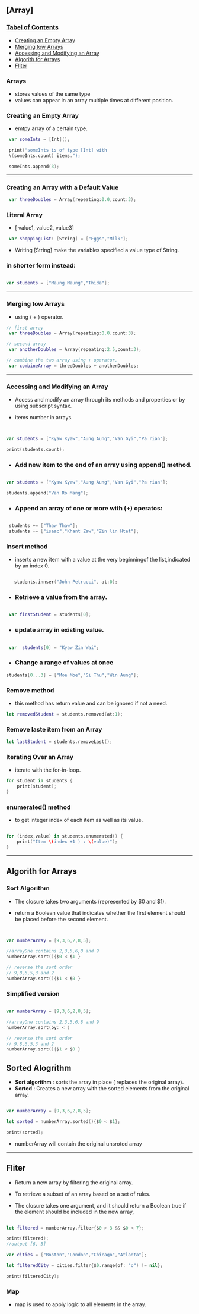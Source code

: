## **[Array]**

### [Tabel of Contents](#tables-of-contents)

- [Creating an Empty Array](#creating-an-empty-array)
- [Merging tow Arrays](#merging-tow-arrays)
- [Accessing and Modifying an Array](#accessing-and-modifying-an-array)
- [Algorith for Arrays](#algorith-for-arrays)
- [Fliter](#filter)

### Arrays

- stores values of the same type
- values can appear in an array multiple times at different position.

### Creating an Empty Array

- emtpy array of a certain type.

```swift
 var someInts = [Int]();

 print("someInts is of type [Int] with
 \(someInts.count) items.");

 someInts.append(3);
```

---

### Creating an Array with a Default Value

```swift
 var threeDoubles = Array(repeating:0.0,count:3);
```

### Literal Array

- [ value1, value2, value3]

```swift
 var shoppingList: [String] = ["Eggs","Milk"];
```

- Writing [String] make the variables specified a value type of String.

### in shorter form instead:

```swift

var students = ["Maung Maung","Thida"];

```

---

### Merging tow Arrays

- using ( + ) operator.

```swift
// first array
 var threeDoubles = Array(repeating:0.0,count:3);

// second array
 var anotherDoubles = Array(repeating:2.5,count:3);

// combine the two array using + operator.
 var combineArray = threeDoubles + anotherDoubles;
```

---

### Accessing and Modifying an Array

- Access and modify an array through its methods and properties or by using subscript syntax.

- items number in arrays.

```swift


var students = ["Kyaw Kyaw","Aung Aung","Van Gyi","Pa rian"];

print(students.count);


```

- ### Add new item to the end of an array using append() method.

```swift

var students = ["Kyaw Kyaw","Aung Aung","Van Gyi","Pa rian"];

students.append("Van Ro Mang");

```

- ### Append an array of one or more with (+) operatos:

```swift

 students += ["Thaw Thaw"];
 students += ["isaac","Khant Zaw","Zin lin Htet"];

```

### Insert method

- inserts a new item with a value at the very
  beginningof the list,indicated by an index 0.

```swift

   students.innser("John Petrucci", at:0);

```

- ### Retrieve a value from the array.

```swift

 var firstStudent = students[0];

```

- ### update array in existing value.

```swift

 var  students[0] = "Kyaw Zin Wai";

```

- ### Change a range of values at once

```swift
students[0...3] = ["Moe Moe","Si Thu","Win Aung"];
```

### Remove method

- this method has return value and can be ignored if not a need.

```swift
let removedStudent = students.removed(at:1);
```

### Remove laste item from an Array

```swift
let lastStudent = students.removeLast();
```

### Iterating Over an Array

- iterate with the for-in-loop.

```swift
for student in students {
    print(student);
}
```

### enumerated() method

- to get integer index of each item as well as its value.

```swift

for (index,value) in students.enumerated() {
    print("Item \(index +1 ) : \(value)");
}

```

---

## Algorith for Arrays

### Sort Algorithm

- The closure takes two arguments (represented by $0 and $1).

- return a Boolean value that indicates whether the first element should be placed before the second element.

```swift


var numberArray = [9,3,6,2,8,5];

//arrayOne contains 2,3,5,6,8 and 9
numberArray.sort(){$0 < $1 }

// reverse the sort order
// 9,8,6,5,3 and 2
numberArray.sort(){$1 < $0 }

```

### Simplified version

```swift

var numberArray = [9,3,6,2,8,5];

//arrayOne contains 2,3,5,6,8 and 9
numberArray.sort(by: < )

// reverse the sort order
// 9,8,6,5,3 and 2
numberArray.sort(){$1 < $0 }

```

## Sorted Alogrithm

- **Sort algorithm** : sorts the array in place ( replaces the original array).
- **Sorted** : Creates a new array with the sorted elements from the original array.

```swift

var numberArray = [9,3,6,2,8,5];

let sorted = numberArray.sorted(){$0 < $1};

print(sorted);

```

- numberArray will contain the original unsroted array

---

## Fliter

- Return a new array by filtering the original array.

- To retrieve a subset of an array based on a set of rules.

- The closure takes one argument, and it should return a Boolean true if the element should be included in the new array,

```swift

let filtered = numberArray.filter{$0 > 3 && $0 < 7};

print(filtered);
//output [6, 5]

var cities = ["Boston","London","Chicago","Atlanta"];

let filteredCity = cities.filter{$0.range(of: "o") != nil};

print(filteredCity);


```

### Map

- map is used to apply logic to all elements in the array.
